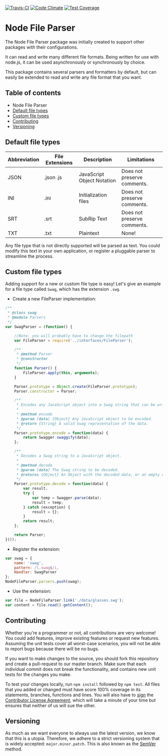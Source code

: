 [![Travis-CI](https://travis-ci.org/Skelware/node-file-parser.svg?branch=master)](https://travis-ci.org/Skelware/node-file-parser) [![Code Climate](https://codeclimate.com/github/Skelware/node-file-parser/badges/gpa.svg)](https://codeclimate.com/github/Skelware/node-file-parser/issues) [![Test Coverage](https://codeclimate.com/github/Skelware/node-file-parser/badges/coverage.svg)](https://codeclimate.com/github/Skelware/node-file-parser/coverage)

# Node File Parser
The Node File Parser package was initially created to support other packages with their configurations.

It can read and write many different file formats. Being written for use with node.js, it can be used asynchronously or synchronously by choice.

This package contains several parsers and formatters by default, but can easily be extended to read and write any file format that you want.

## Table of contents
* Node File Parser
 * [Default file types](#default-file-types)
 * [Custom file types](#custom-file-types)
 * [Contributing](#contributing)
 * [Versioning](#versioning)

## Default file types
Abbreviation | File Extensions | Description | Limitations
--- | --- | --- | ---
JSON | .json .js| JavaScript Object Notation | Does not preserve comments.
INI | .ini | Initialization files | Does not preserve comments.
SRT | .srt | SubRip Text | Does not preserve comments.
TXT | .txt | Plaintext | None!

Any file type that is not directly supported will be parsed as text. You could modify this text in your own application, or register a pluggable parser to streamline the process.

## Custom file types
Adding support for a new or custom file type is easy! Let's give an example for a file type called `Swag`, which has the extension `.swg`.

* Create a new FileParser implementation:
```javascript
/**
 * @class swag
 * @module Parsers
 */
var SwagParser = (function() {

    //Note: you will probably have to change the filepath
    var FileParser = require('../interfaces/FileParser');

    /**
     * @method Parser
     * @constructor
     */
    function Parser() {
        FileParser.apply(this, arguments);
    }

    Parser.prototype = Object.create(FileParser.prototype);
    Parser.constructor = Parser;

    /**
     * Encodes any JavaScript object into a Swag string that can be written to a file.
     *
     * @method encode
     * @param [data] {Object} Any JavaScript object to be encoded.
     * @return {String} A valid Swag representation of the data.
     */
    Parser.prototype.encode = function(data) {
        return Swagger.swaggify(data);
    };

    /**
     * Decodes a Swag string to a JavaScript object.
     *
     * @method decode
     * @param [data] The Swag string to be decoded.
     * @returns {Object} An Object with the decoded data, or an empty object if something went wrong.
     */
    Parser.prototype.decode = function(data) {
        var result;
        try {
            var temp = Swagger.parse(data);
            result = temp;
        } catch (exception) {
            result = {};
        }
        return result;
    };

    return Parser;
}());
```

* Register the extension:
```javascript
var swag = {
    name: 'swag',
    pattern: /\.swag$/i,
    Handler: SwagParser
};
NodeFileParser.parsers.push(swag);
```

* Use the extension:
```javascript
var file = NodeFileParser.link('./data/glasses.swg');
var content = file.read().getContent();
```

## Contributing
Whether you're a programmer or not, all contributions are very welcome! You could add features, improve existing features or request new features. Assuming the unit tests cover all worst-case scenarios, you will not be able to report bugs because there will be no bugs.

If you want to make changes to the source, you should fork this repository and create a pull-request to our master branch. Make sure that each individual commit does not break the functionality, and contains new unit tests for the changes you make.

To test your changes locally, run `npm install` followed by `npm test`. All files that you added or changed must have score 100% coverage in its statements, branches, functions and lines. You will also have to [sign](https://www.clahub.com/agreements/Skelware/node-file-parser) the [Contributor License Agreement](https://www.clahub.com/pages/why_cla), which will take a minute of your time but ensures that neither of us will sue the other.

## Versioning
As much as we want everyone to always use the latest version, we know that this is a utopia. Therefore, we adhere to a strict versioning system that is widely accepted: `major.minor.patch`. This is also known as the [SemVer](http://semver.org/spec/v2.0.0.html) method.
